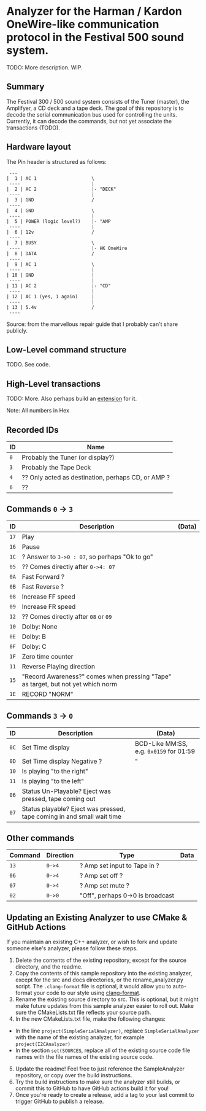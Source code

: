 # Analyzer for the Harman / Kardon OneWire-like communication protocol in the Festival 500 sound system.

TODO: More description. WIP.

## Summary

The Festival 300 / 500 sound system consists of the Tuner (master), the Amplifyer, a CD deck and a tape deck.
The goal of this repository is to decode the serial communication bus used for controlling the units.
Currently, it can decode the commands, but not yet associate the transactions (TODO).

## Hardware layout

The Pin header is structured as follows:
```
 ---
|  1 | AC 1                    \
 ----                          |
|  2 | AC 2                    |- "DECK"
 ----                          |
|  3 | GND                     /
 ----
|  4 | GND                     \
 ----                          |
|  5 | POWER (logic level?)    |- "AMP
 ----                          |
|  6 | 12v                     /
 ----
|  7 | BUSY                    \
 ----                          |- HK OneWire
|  8 | DATA                    /
 ----
|  9 | AC 1                    \
 ----                          |
| 10 | GND                     |
 ----                          |
| 11 | AC 2                    |- "CD"
 ----                          |
| 12 | AC 1 (yes, 1 again)     |
 ----                          |
| 13 | 5.4v                    /
 ----
```
Source: from the marvellous repair guide that I probably can't share publicly.

## Low-Level command structure

TODO. See code.

## High-Level transactions

TODO: More. Also perhaps build an [extension](https://support.saleae.com/extensions/high-level-analyzer-extensions) for it.

Note: All numbers in Hex

Recorded IDs
----

|  ID  | Name  |
| ---- | ----- |
| `0`| Probably the Tuner (or display?) |
| `3`| Probably the Tape Deck |
| `4`| ?? Only acted as destination, perhaps CD, or AMP ?|
| `6`| ?? |

Commands `0` -> `3`
----

|  ID  | Description | (Data)
| ---- | ----------- | ------
| `17` | Play |
| `16` | Pause |
| `1C` | ? Answer to `3->0 : 07`, so perhaps "Ok to go"
| `05` | ?? Comes directly after `0->4: 07` | 
| `0A` | Fast Forward ? |
| `0B` | Fast Reverse ? |
| `08` | Increase FF speed |
| `09` | Increase FR speed |
| `12` | ?? Comes directly after `08` or `09` |
| `10` | Dolby: None |
| `0E` | Dolby: B |
| `0F` | Dolby: C |
| `1F` | Zero time counter
| `11` | Reverse Playing direction
| `15` | "Record Awareness?" comes when pressing "Tape" as target, but not yet which norm
| `1E` | RECORD "NORM"

Commands `3` -> `0`
----

|  ID  | Description | (Data)
| ---- | ----------- | ------
| `0C` | Set Time display | BCD-Like MM:SS, e.g. `0x0159` for 01:59 |
| `0D` | Set Time display Negative ? | " |
| `10` | Is playing "to the right" |
| `11` | Is playing "to the left" |
| `06` | Status Un-Playable? Eject was pressed, tape coming out
| `07` | Status    playable? Eject was pressed, tape coming in and small wait time

Other commands
----

| Command | Direction | Type | Data |
| ------- | --------- | ---- | ---- |
|   `13`  |  `0->4`   | ? Amp set input to Tape in ?
|   `06`  |  `0->4`   | ? Amp set off ?
|   `07`  |  `0->4`   | ? Amp set mute ?
|   `02`  |  `0->0`   | "Off", perhaps 0->0 is broadcast

## Updating an Existing Analyzer to use CMake & GitHub Actions

If you maintain an existing C++ analyzer, or wish to fork and update someone else's analyzer, please follow these steps.

1. Delete the contents of the existing repository, except for the source directory, and the readme.
2. Copy the contents of this sample repository into the existing analyzer, except for the src and docs directories, or the rename_analyzer.py script. The `.clang-format` file is optional, it would allow you to auto-format your code to our style using [clang-format](https://clang.llvm.org/docs/ClangFormat.html).
3. Rename the existing source directory to src. This is optional, but it might make future updates from this sample analyzer easier to roll out. Make sure the CMakeLists.txt file reflects your source path.
4. In the new CMakeLists.txt file, make the following changes:

- In the line `project(SimpleSerialAnalyzer)`, replace `SimpleSerialAnalyzer` with the name of the existing analyzer, for example `project(I2CAnalyzer)`
- In the section `set(SOURCES`, replace all of the existing source code file names with the file names of the existing source code.

5. Update the readme! Feel free to just reference the SampleAnalyzer repository, or copy over the build instructions.
6. Try the build instructions to make sure the analyzer still builds, or commit this to GitHub to have GitHub actions build it for you!
7. Once you're ready to create a release, add a tag to your last commit to trigger GitHub to publish a release.
